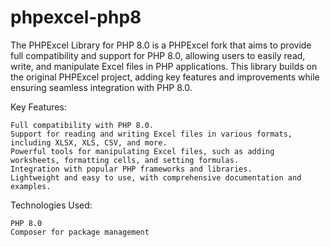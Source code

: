 # phpexcel-php8

The PHPExcel Library for PHP 8.0 is a PHPExcel fork that aims to provide full compatibility and support for PHP 8.0, allowing users to easily read, write, and manipulate Excel files in PHP applications. This library builds on the original PHPExcel project, adding key features and improvements while ensuring seamless integration with PHP 8.0.

Key Features:

    Full compatibility with PHP 8.0.
    Support for reading and writing Excel files in various formats, including XLSX, XLS, CSV, and more.
    Powerful tools for manipulating Excel files, such as adding worksheets, formatting cells, and setting formulas.
    Integration with popular PHP frameworks and libraries.
    Lightweight and easy to use, with comprehensive documentation and examples.

Technologies Used:

    PHP 8.0
    Composer for package management
